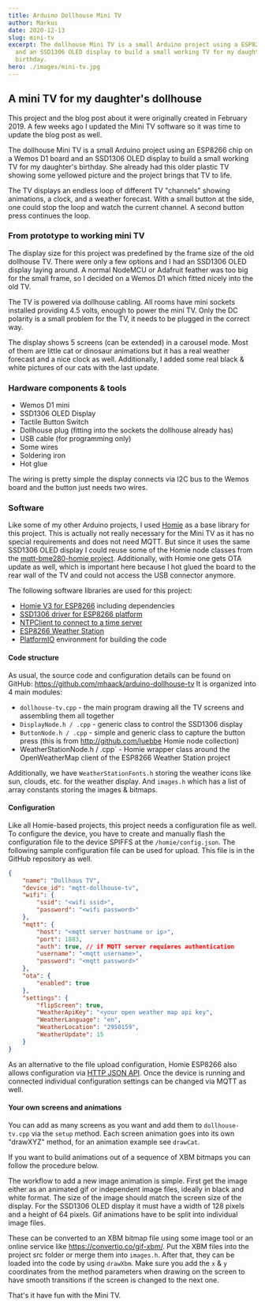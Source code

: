 ```yaml
---
title: Arduino Dollhouse Mini TV
author: Markus
date: 2020-12-13
slug: mini-tv
excerpt: The dollhouse Mini TV is a small Arduino project using a ESP8266 chip
  and an SSD1306 OLED display to build a small working TV for my daughter's
  birthday.
hero: ./images/mini-tv.jpg
---
```

## A mini TV for my daughter's dollhouse

This project and the blog post about it were originally created in February 2019. A few weeks ago I updated the Mini TV software so it was time to update the blog post as well.

The dollhouse Mini TV is a small Arduino project using an ESP8266 chip on a Wemos D1 board and an SSD1306 OLED display to build a small working TV for my daughter's birthday. She already had this older plastic TV showing some yellowed picture and the project brings that TV to life.

The TV displays an endless loop of different TV "channels" showing animations, a clock, and a weather forecast. With a small button at the side, one could stop the loop and watch the current channel. A second button press continues the loop.

### From prototype to working mini TV

The display size for this project was predefined by the frame size of the old dollhouse TV. There were only a few options and I had an SSD1306 OLED display laying around. A normal NodeMCU or Adafruit feather was too big for the small frame, so I decided on a Wemos D1 which fitted nicely into the old TV.

The TV is powered via dollhouse cabling. All rooms have mini sockets installed providing 4.5 volts, enough to power the mini TV. Only the DC polarity is a small problem for the TV, it needs to be plugged in the correct way.

The display shows 5 screens (can be extended) in a carousel mode. Most of them are little cat or dinosaur animations but it has a real weather forecast and a nice clock as well. Additionally, I added some real black & white pictures of our cats with the last update.

### Hardware components & tools

* Wemos D1 mini
* SSD1306 OLED Display
* Tactile Button Switch
* Dollhouse plug (fitting into the sockets the dollhouse already has)
* USB cable (for programming only)
* Some wires
* Soldering iron
* Hot glue

The wiring is pretty simple the display connects via I2C bus to the Wemos board and the button just needs two wires.

### Software

Like some of my other Arduino projects, I used [Homie](https://github.com/marvinroger/homie-esp8266) as a base library for this project. This is actually not really necessary for the Mini TV as it has no special requirements and does not need MQTT. But since it uses the same SSD1306 OLED display I could reuse some of the Homie node classes from the [mqtt-bme280-homie project](../mqtt-bme280-homie/). Additionally, with Homie one gets OTA update as well, which is important here because I hot glued the board to the rear wall of the TV and could not access the USB connector anymore.

<github url="https://github.com/mhaack/arduino-dollhouse-tv"/>

The following software libraries are used for this project:

* [Homie V3 for ESP8266](https://github.com/homieiot/homie-esp8266) including dependencies
* [SSD1306 driver for ESP8266 platform](https://github.com/squix78/esp8266-oled-ssd1306)
* [NTPClient to connect to a time server](https://github.com/arduino-libraries/NTPClient)
* [ESP8266 Weather Station](https://github.com/ThingPulse/esp8266-weather-station)
* [PlatformIO](https://platformio.org/) environment for building the code

#### Code structure

As usual, the source code and configuration details can be found on GitHub: https://github.com/mhaack/arduino-dollhouse-tv
It is organized into 4 main modules:

* `dollhouse-tv.cpp` - the main program drawing all the TV screens and assembling them all together
* `DisplayNode.h / .cpp` - generic class to control the SSD1306 display
* `ButtonNode.h / .cpp` - simple and generic class to capture the button press (this is from http://github.com/luebbe Homie node collection)
* WeatherStationNode.h / .cpp` - Homie wrapper class around the OpenWeatherMap client of the ESP8266 Weather Station project

Additionally, we have `WeatherStationFonts.h` storing the weather icons like sun, clouds, etc. for the weather display. And `images.h` which has a list of array constants storing the images & bitmaps.

#### Configuration

Like all Homie-based projects, this project needs a configuration file as well. To configure the device, you have to create and manually flash the configuration file to the device SPIFFS at the `/homie/config.json`. The following sample configuration file can be used for upload. This file is in the GitHub repository as well.

```json
{
    "name": "Dollhous TV",
    "device_id": "mqtt-dollhouse-tv",
    "wifi": {
        "ssid": "<wifi ssid>",
        "password": "<wifi password>"
    },
    "mqtt": {
        "host": "<mqtt server hostname or ip>",
        "port": 1883,
        "auth": true, // if MQTT server requieres authentication
        "username": "<mqtt username>",
        "password": "<mqtt password>"
    },
    "ota": {
        "enabled": true
    },
    "settings": {
        "flipScreen": true,
        "WeatherApiKey": "<your open weather map api key",
        "WeatherLanguage": "en",
        "WeatherLocation": "2950159",
        "WeatherUpdate": 15
    }
}
```

As an alternative to the file upload configuration, Homie ESP8266 also allows configuration via [HTTP JSON API](https://homieiot.github.io/homie-esp8266/docs/stable/configuration/http-json-api/). Once the device is running and connected individual configuration settings can be changed via MQTT as well.

#### Your own screens and animations

You can add as many screens as you want and add them to `dollhouse-tv.cpp` via the `setup` method. Each screen animation goes into its own "drawXYZ" method, for an animation example see `drawCat`. 

If you want to build animations out of a sequence of XBM bitmaps you can follow the procedure below. 

The workflow to add a new image animation is simple. First get the image either as an animated gif or independent image files, ideally in black and white format. The size of the image should match the screen size of the display. For the SSD1306 OLED display it must have a width of 128 pixels and a height of 64 pixels. Gif animations have to be split into individual image files.

These can be converted to an XBM bitmap file using some image tool or an online service like <https://convertio.co/gif-xbm/>. Put the XBM files into the project src folder or merge them into `images.h`. After that, they can be loaded into the code by using `drawXbm`. Make sure you add the `x` & `y` coordinates from the method parameters when drawing on the screen to have smooth transitions if the screen is changed to the next one.

That's it have fun with the Mini TV.